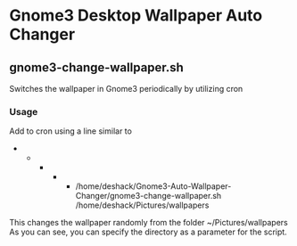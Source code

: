 Gnome3 Desktop Wallpaper Auto Changer
=====================================

gnome3-change-wallpaper.sh
--------------------------

Switches the wallpaper in Gnome3 periodically by utilizing cron

### Usage

Add to cron using a line similar to
* * * * * /home/deshack/Gnome3-Auto-Wallpaper-Changer/gnome3-change-wallpaper.sh /home/deshack/Pictures/wallpapers

This changes the wallpaper randomly from the folder ~/Pictures/wallpapers
As you can see, you can specify the directory as a parameter for the script.
